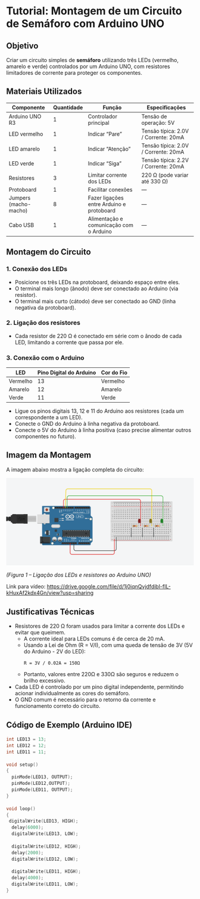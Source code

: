 # Tutorial: Montagem de um Circuito de Semáforo com Arduino UNO

## Objetivo
Criar um circuito simples de **semáforo** utilizando três LEDs (vermelho, amarelo e verde) controlados por um Arduino UNO, com resistores limitadores de corrente para proteger os componentes.



## Materiais Utilizados

| **Componente**     | **Quantidade** | **Função** | **Especificações** |
|--------------------|----------------|-------------|--------------------|
| Arduino UNO R3     | 1              | Controlador principal | Tensão de operação: 5V |
| LED vermelho        | 1              | Indicar “Pare” | Tensão típica: 2.0V / Corrente: 20mA |
| LED amarelo         | 1              | Indicar “Atenção” | Tensão típica: 2.0V / Corrente: 20mA |
| LED verde           | 1              | Indicar “Siga” | Tensão típica: 2.2V / Corrente: 20mA |
| Resistores          | 3              | Limitar corrente dos LEDs | 220 Ω (pode variar até 330 Ω) |
| Protoboard          | 1              | Facilitar conexões | — |
| Jumpers (macho-macho) | 8          | Fazer ligações entre Arduino e protoboard | — |
| Cabo USB            | 1              | Alimentação e comunicação com o Arduino | — |



## Montagem do Circuito

### 1. Conexão dos LEDs
- Posicione os três LEDs na protoboard, deixando espaço entre eles.  
- O terminal mais longo (ânodo) deve ser conectado ao Arduino (via resistor).  
- O terminal mais curto (cátodo) deve ser conectado ao GND (linha negativa da protoboard).

### 2. Ligação dos resistores
- Cada resistor de 220 Ω é conectado em série com o ânodo de cada LED, limitando a corrente que passa por ele.

### 3. Conexão com o Arduino
| **LED** | **Pino Digital do Arduino** | **Cor do Fio** |
|----------|-----------------------------|----------------|
| Vermelho | 13| Vermelho |
| Amarelo  | 12 | Amarelo | 
| Verde    | 11 | Verde | 


- Ligue os pinos digitais 13, 12 e 11 do Arduino aos resistores (cada um correspondente a um LED).  
- Conecte o GND do Arduino à linha negativa da protoboard.  
- Conecte o 5V do Arduino à linha positiva (caso precise alimentar outros componentes no futuro).



## Imagem da Montagem

A imagem abaixo mostra a ligação completa do circuito:

![Montagem do circuito](sinal.png)

*(Figura 1 – Ligação dos LEDs e resistores ao Arduino UNO)*

Link para vídeo: https://drive.google.com/file/d/1j0iqnQvjdfdibl-fIL-kHuxAf2kdx4Gn/view?usp=sharing 

## Justificativas Técnicas

- Resistores de 220 Ω foram usados para limitar a corrente dos LEDs e evitar que queimem.  
  - A corrente ideal para LEDs comuns é de cerca de 20 mA.  
  - Usando a Lei de Ohm (R = V/I), com uma queda de tensão de 3V (5V do Arduino - 2V do LED):  
    ```
    R = 3V / 0.02A = 150Ω
    ```
  - Portanto, valores entre 220Ω e 330Ω são seguros e reduzem o brilho excessivo.
- Cada LED é controlado por um pino digital independente, permitindo acionar individualmente as cores do semáforo.
- O GND comum é necessário para o retorno da corrente e funcionamento correto do circuito.


## Código de Exemplo (Arduino IDE)

```cpp
int LED13 = 13;
int LED12 = 12;
int LED11 = 11;
  
void setup()
{
  pinMode(LED13, OUTPUT);
  pinMode(LED12,OUTPUT);
  pinMode(LED11, OUTPUT);
}

void loop()
{
 digitalWrite(LED13, HIGH);
  delay(6000);
  digitalWrite(LED13, LOW);

  digitalWrite(LED12, HIGH);
  delay(2000);
  digitalWrite(LED12, LOW);

  digitalWrite(LED11, HIGH);
  delay(4000);
  digitalWrite(LED11, LOW);
}

